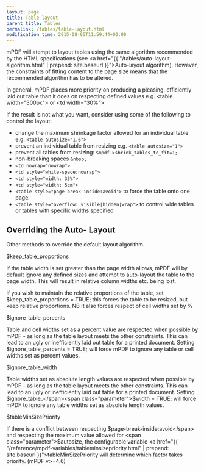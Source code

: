 ```yaml
---
layout: page
title: Table layout
parent_title: Tables
permalink: /tables/table-layout.html
modification_time: 2015-08-05T11:59:44+00:00
---
```


mPDF will atempt to layout tables using the same algorithm recommended by the HTML specifications
(see <a href="{{ "/tables/auto-layout-algorithm.html" | prepend: site.baseurl }}">Auto-layout algorithm</a>).
However, the constraints of fitting content to the page size means that the recommended algorithm has to be altered.

In general, mPDF places more priority on producing a pleasing, efficiently laid out table than it does on respecting
defined values e.g. &lt;table width="300px"&gt; or &lt;td width="30%"&gt;

If the result is not what you want, consider using some of the following to control the layout:

- change the maximum shrinkage factor allowed for an individual table e.g. `<table autosize="1.6">`
- prevent an individual table from resizing e.g. `<table autosize="1">`
- prevent all tables from resizing: `$mpdf->shrink_tables_to_fit=1;`
- non-breaking spaces `&nbsp;`
- `<td nowrap="nowrap">`
- `<td style="white-space:nowrap">`
- `<td style="width: 33%">`
- `<td style="width: 5cm">`
- `<table style="page-break-inside:avoid">` to force the table onto one page.
- `<table style="overflow: visible|hidden|wrap">` to control wide tables or tables with specific widths specified

## Overriding the Auto- Layout

Other methods to override the default layout algorithm.

<span class="parameter">$keep_table_proportions </span>

If the table width is set greater than the page width allows, mPDF will by default ignore any defined sizes and attempt
to auto-layout the table to the page width. This will result in relative column widths etc. being lost.

If you wish to maintain the relative proportions of the table, set <span class="parameter">$keep_table_proportions</span>
 = <span class="smallblock">TRUE</span>; this forces the table to be resized, but keep relative proportions. NB It also
 forces respect of cell widths set by %

<span class="parameter">$ignore_table_percents</span>

Table and cell widths set as a percent value are respected when possible by mPDF - as long as the table layout meets the
other constraints. This can lead to an ugly or inefficiently laid out table for a printed document. Setting
<span class="parameter">$ignore_table_percents</span> = <span class="smallblock">TRUE</span>; will force mPDF to
ignore any table or cell widths set as percent values.

<span class="parameter">$ignore_table_width</span>

Table widths set as absolute length values are respected when possible by mPDF - as long as the table layout meets
the other constraints. This can lead to an ugly or inefficiently laid out table for a printed document. Setting
<span class="parameter">$ignore_table_</span><span class="parameter">$width</span> =
<span class="smallblock">TRUE</span>; will force mPDF to ignore any table widths set as absolute length values.

<span class="parameter">$tableMinSizePriority</span>

If there is a conflict between respecting <span class="parameter">$page-break-inside:avoid</span> and respecting
the maximum value allowed for <span class="parameter">$autosize</span>, the configurable variable
<a href="{{ "/reference/mpdf-variables/tableminsizepriority.html" | prepend: site.baseurl }}">tableMinSizePriority</a>
will determine which factor takes priority. (mPDF v>=4.6)

